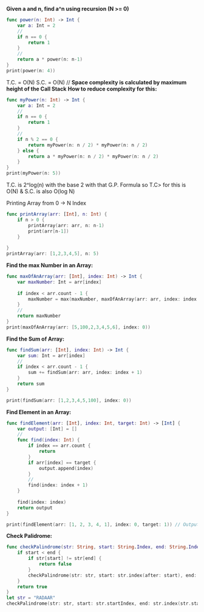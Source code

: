 **Given a and n, find a^n using recursion (N >= 0)**


```swift
func power(n: Int) -> Int {
    var a: Int = 2
    //
    if n == 0 {
        return 1
    }
    //
    return a * power(n: n-1)
}
print(power(n: 4))
```
T.C. = O(N)
S.C. = O(N) // **Space complexity is calculated by maximum height of the Call Stack**
**How to reduce complexity for this:**

```swift
func myPower(n: Int) -> Int {
    var a: Int = 2
    //
    if n == 0 {
        return 1
    }
    //
    if n % 2 == 0 {
        return myPower(n: n / 2) * myPower(n: n / 2)
    } else {
        return a * myPower(n: n / 2) * myPower(n: n / 2)
    }
}
print(myPower(n: 5))
```
T.C. is 2^log(n) with the base 2 with that G.P. Formula so T.C> for this is O(N) & S.C. is also O(log N)

Printing Array from 0 -> N Index
```swift
func printArray(arr: [Int], n: Int) {
    if n > 0 {
        printArray(arr: arr, n: n-1)
        print(arr[n-1])
    }
    
}
printArray(arr: [1,2,3,4,5], n: 5)
```

**Find the max Number in an Array:**

```swift
func maxOfAnArray(arr: [Int], index: Int) -> Int {
    var maxNumber: Int = arr[index]
    
    if index < arr.count - 1 {
        maxNumber = max(maxNumber, maxOfAnArray(arr: arr, index: index + 1))
    }
    //
    return maxNumber
}
print(maxOfAnArray(arr: [5,100,2,3,4,5,6], index: 0))
```

**Find the Sum of Array:**

```swift
func findSum(arr: [Int], index: Int) -> Int {
    var sum: Int = arr[index]
    //
    if index < arr.count - 1 {
        sum += findSum(arr: arr, index: index + 1)
    }
    return sum
}

print(findSum(arr: [1,2,3,4,5,100], index: 0))
```

**Find Element in an Array:**

```swift
func findElement(arr: [Int], index: Int, target: Int) -> [Int] {
    var output: [Int] = []
    //
    func find(index: Int) {
        if index == arr.count {
            return
        }
        if arr[index] == target {
            output.append(index)
        }
        //
        find(index: index + 1)
    }
    
    find(index: index)
    return output
}

print(findElement(arr: [1, 2, 3, 4, 1], index: 0, target: 1)) // Output: [0, 4]
```

**Check Palidrome:**

```swift
func checkPalindrome(str: String, start: String.Index, end: String.Index) -> Bool {
    if start < end {
        if str[start] != str[end] {
            return false
        }
        checkPalindrome(str: str, start: str.index(after: start), end: str.index(before: end))
    }
    return true
}
let str = "RADAAR"
checkPalindrome(str: str, start: str.startIndex, end: str.index(str.startIndex, offsetBy: str.count - 1))
```
